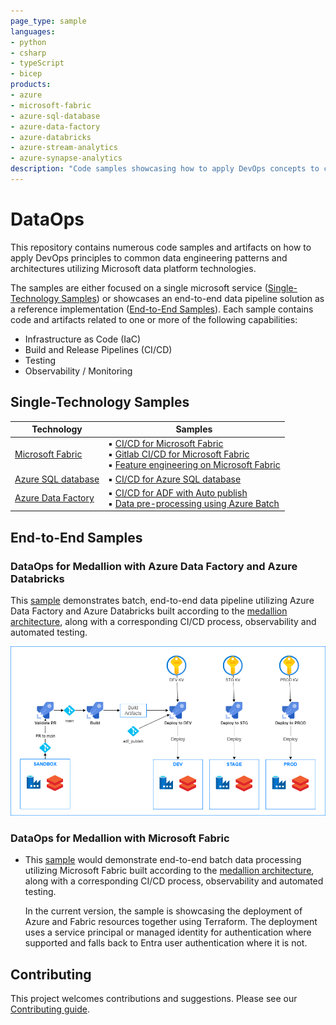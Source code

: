 ```yaml
---
page_type: sample
languages:
- python
- csharp
- typeScript
- bicep
products:
- azure
- microsoft-fabric
- azure-sql-database
- azure-data-factory
- azure-databricks
- azure-stream-analytics
- azure-synapse-analytics
description: "Code samples showcasing how to apply DevOps concepts to common data engineering patterns and architectures leveraging different Microsoft data platform technologies."
---
```


# DataOps

This repository contains numerous code samples and artifacts on how to apply DevOps principles to common data engineering patterns and architectures utilizing Microsoft data platform technologies.

The samples are either focused on a single microsoft service ([Single-Technology Samples](#single-technology-samples)) or showcases an end-to-end data pipeline solution as a reference implementation ([End-to-End Samples](#end-to-end-samples)). Each sample contains code and artifacts related to one or more of the following capabilities:

- Infrastructure as Code (IaC)
- Build and Release Pipelines (CI/CD)
- Testing
- Observability / Monitoring

## Single-Technology Samples

| Technology | Samples |
| ---------- | ------- |
| [Microsoft Fabric](./fabric/README.md) | ▪️ [CI/CD for Microsoft Fabric](./fabric/fabric_ci_cd/README.md)<br>▪️ [Gitlab CI/CD for Microsoft Fabric](./fabric/fabric_cicd_gitlab/README.md)<br>▪️ [Feature engineering on Microsoft Fabric](./fabric/feature_engineering_on_fabric/README.md) |
| [Azure SQL database](./azuresqldb/README.md) | ▪️ [CI/CD for Azure SQL database](./azuresqldb/azuresql_ci_cd/README.md) |
| [Azure Data Factory](./azuredatafactory/README.md) | ▪️ [CI/CD for ADF with Auto publish](./azuredatafactory/adf_cicd_auto_publish/README.md)<br> ▪️ [Data pre-processing using Azure Batch](./azuredatafactory/adf_data_pre_processing_with_azure_batch/README.md) |

## End-to-End Samples

### DataOps for Medallion with Azure Data Factory and Azure Databricks

This [sample](databricks/parking_sensors/) demonstrates batch, end-to-end data pipeline utilizing Azure Data Factory and Azure Databricks built according to the [medallion architecture](https://learn.microsoft.com/azure/databricks/lakehouse/medallion), along with a corresponding CI/CD process, observability and automated testing.

[![Medallion with Azure Data Factory and Azure Databricks](docs/images/CI_CD_process_simplified.png "Architecture")](databricks/parking_sensors/)

### DataOps for Medallion with Microsoft Fabric

- This [sample](./fabric/fabric_dataops_sample/) would demonstrate end-to-end batch data processing utilizing Microsoft Fabric built according to the [medallion architecture](https://learn.microsoft.com/azure/databricks/lakehouse/medallion), along with a corresponding CI/CD process, observability and automated testing.

  In the current version, the sample is showcasing the deployment of Azure and Fabric resources together using Terraform. The deployment uses a service principal or managed identity for authentication where supported and falls back to Entra user authentication where it is not.

## Contributing

This project welcomes contributions and suggestions. Please see our [Contributing guide](/CONTRIBUTING.md).
